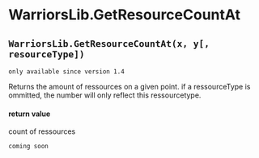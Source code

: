 # WarriorsLib.GetResourceCountAt

## `WarriorsLib.GetResourceCountAt(x, y[, resourceType])`

`only available since version 1.4`

Returns the amount of ressources on a given point. if a ressourceType is ommitted, the number will only reflect this ressourcetype.&#x20;

#### return value <a href="#rueckgabewert" id="rueckgabewert"></a>

count of ressources

```
coming soon
```
